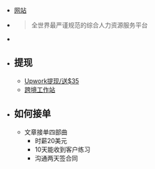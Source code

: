 - [网站](https://www.upwork.com/)
- > 全世界最严谨规范的综合人力资源服务平台
-
- ## 提现
	- [Upwork提现/送$35](https://zhuanlan.zhihu.com/p/33543580)
	- [跨境工作站](https://link.zhihu.com/?target=http%3A//www.topworker.cn)
- ## 如何接单
	- 文章接单四部曲
		- 时薪20美元
		- 10天能收到客户练习
		- 沟通两天签合同